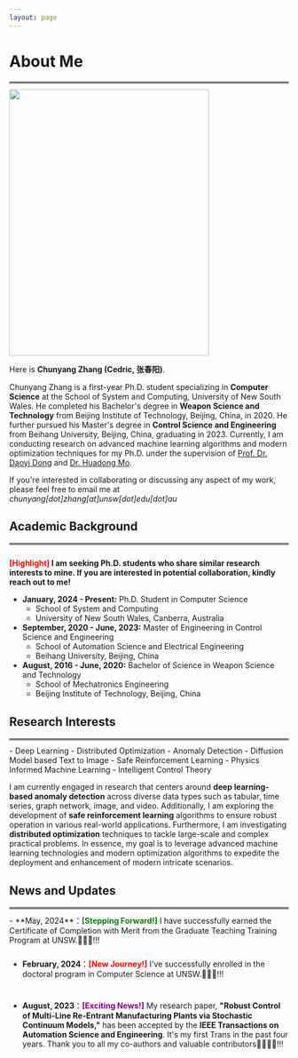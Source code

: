 ```yaml
---
layout: page
---
```




# About Me
<div style="border-top: 4px solid gray;"></div>
<div style="height: 10px;"></div>

<img src="https://chunyangzhang.com/chunyangzhang.jpg" class="floatpic" width="360" height="480">

Here is **Chunyang Zhang (Cedric, 张春阳)**.

Chunyang Zhang is a first-year Ph.D. student specializing in **Computer Science** at the School of System and Computing, University of New South Wales. He completed his Bachelor's degree in **Weapon Science and Technology** from Beijing Institute of Technology, Beijing, China, in 2020. He further pursued his Master's degree in **Control Science and Engineering** from Beihang University, Beijing, China, graduating in 2023. Currently, I am conducting research on advanced machine learning algorithms and modern optimization techniques for my Ph.D. under the supervision of [Prof. Dr. Daoyi Dong](https://researchers.anu.edu.au/researchers/dong-dx) and [Dr. Huadong Mo](https://www.unsw.edu.au/staff/huadong-mo).

If you're interested in collaborating or discussing any aspect of my work, please feel free to email me at <br>*chunyang[dot]zhang[at]unsw[dot]edu[dot]au*


## Academic Background
<div style="border-top: 4px solid gray;"></div>
<div style="height: 10px;"></div>

**<font color='red'>[Highlight]</font> I am seeking Ph.D. students who share similar research interests to mine. If you are interested in potential collaboration, kindly reach out to me!**

- **January, 2024 - Present:** Ph.D. Student in Computer Science
    - School of System and Computing
    - University of New South Wales, Canberra, Australia
- **September, 2020 - June, 2023:** Master of Engineering in Control Science and Engineering
    - School of Automation Science and Electrical Engineering
    - Beihang University, Beijing, China
- **August, 2016 - June, 2020:** Bachelor of Science in Weapon Science and Technology
    - School of Mechatronics Engineering
    - Beijing Institute of Technology, Beijing, China


## Research Interests
<div style="border-top: 4px solid gray;"></div>
<div style="height: 10px;"></div>
- Deep Learning
- Distributed Optimization
- Anomaly Detection
- Diffusion Model based Text to Image
- Safe Reinforcement Learning
- Physics Informed Machine Learning
- Intelligent Control Theory

I am currently engaged in research that centers around **deep learning-based anomaly detection** across diverse data types such as tabular, time series, graph network, image, and video. Additionally, I am exploring the development of **safe reinforcement learning** algorithms to ensure robust operation in various real-world applications. Furthermore, I am investigating **distributed optimization** techniques to tackle large-scale and complex practical problems. In essence, my goal is to leverage advanced machine learning technologies and modern optimization algorithms to expedite the deployment and enhancement of modern intricate scenarios.


## News and Updates
<div style="border-top: 4px solid gray;"></div>
<div style="height: 10px;"></div>
- **May, 2024**：<font color='green'><strong>[Stepping Forward!]</strong></font> I have successfully earned the Certificate of Completion with Merit from the Graduate Teaching Training Program at UNSW.🥳🥳🥳!!!

<div style="height: 10px;"></div>

- **February, 2024**：<font color='red'><strong>[New Journey!]</strong></font> I've successfully enrolled in the doctoral program in Computer Science at UNSW.💐😝💐!!!

<div style="height: 10px;"></div>

- **August, 2023**：<font color='purple'><strong>[Exciting News!]</strong></font> My research paper, **"Robust Control of Multi-Line Re-Entrant Manufacturing Plants via Stochastic Continuum Models,"** has been accepted by the **IEEE Transactions on Automation Science and Engineering**. It's my first Trans in the past four years. Thank you to all my co-authors and valuable contributors🚀🎉🎉🚀!!!